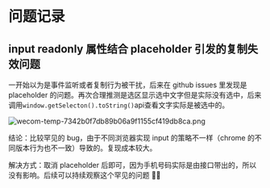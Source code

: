 # 问题记录

## input readonly 属性结合 placeholder 引发的复制失效问题

一开始以为是事件监听或者复制行为被干扰，后来在 github issues 里发现是 placeholder 的问题。再次合理推测是选区显示选中文字但是实际没有选中，后来调用`window.getSelecton().toString()`api查看文字实际是被选中的。


![wecom-temp-7342b0f7db89b06a9f1155cf419db8ca.png](https://i.loli.net/2021/06/04/2jtoSfr5El39OFh.png)

结论：比较罕见的 bug，由于不同浏览器实现 input 的策略不一样（chrome 的不同版本行为也不一致）导致的。复现成本较大。

解决方式：取消 placeholder 后即可，因为手机号码实际是由接口带出的，所以没有影响。后续可以持续观察这个罕见的问题 

